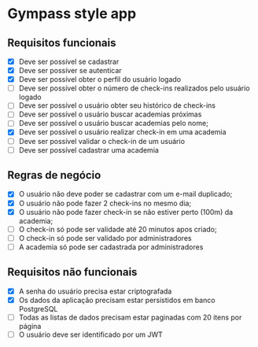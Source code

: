 # Gympass style app

## Requisitos funcionais

- [x] Deve ser possível se cadastrar
- [x] Deve ser possíver se autenticar
- [x] Deve ser possível obter o perfil do usuário logado
- [ ] Deve ser possível obter o número de check-ins realizados pelo usuário logado
- [ ] Deve ser possível o usuário obter seu histórico de check-ins
- [ ] Deve ser possível o usuário buscar academias próximas
- [ ] Deve ser possível o usuário buscar academias pelo nome;
- [x] Deve ser possível o usuário realizar check-in em uma academia
- [ ] Deve ser possível validar o check-in de um usuário
- [ ] Deve ser possível cadastrar uma academia

## Regras de negócio

- [x] O usuário não deve poder se cadastrar com um e-mail duplicado;
- [x] O usuário não pode fazer 2 check-ins no mesmo dia;
- [x] O usuário não pode fazer check-in se não estiver perto (100m) da academia;
- [ ] O check-in só pode ser validade até 20 minutos apos criado;
- [ ] O check-in só pode ser validado por administradores
- [ ] A academia só pode ser cadastrada por administradores

## Requisitos não funcionais

- [x] A senha do usuário precisa estar criptografada
- [x] Os dados da aplicação precisam estar persistidos em banco PostgreSQL
- [ ] Todas as listas de dados precisam estar paginadas com 20 itens por página
- [ ] O usuário deve ser identificado por um JWT
